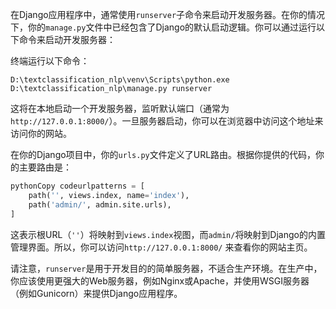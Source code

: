 在Django应用程序中，通常使用`runserver`子命令来启动开发服务器。在你的情况下，你的`manage.py`文件中已经包含了Django的默认启动逻辑。你可以通过运行以下命令来启动开发服务器：

终端运行以下命令：

```
D:\textclassification_nlp\venv\Scripts\python.exe D:\textclassification_nlp\manage.py runserver
```

这将在本地启动一个开发服务器，监听默认端口（通常为`http://127.0.0.1:8000/`）。一旦服务器启动，你可以在浏览器中访问这个地址来访问你的网站。

在你的Django项目中，你的`urls.py`文件定义了URL路由。根据你提供的代码，你的主要路由是：



```python
pythonCopy codeurlpatterns = [
    path('', views.index, name='index'),
    path('admin/', admin.site.urls),
]
```

这表示根URL（`''`）将映射到`views.index`视图，而`admin/`将映射到Django的内置管理界面。所以，你可以访问`http://127.0.0.1:8000/` 来查看你的网站主页。

请注意，`runserver`是用于开发目的的简单服务器，不适合生产环境。在生产中，你应该使用更强大的Web服务器，例如Nginx或Apache，并使用WSGI服务器（例如Gunicorn）来提供Django应用程序。